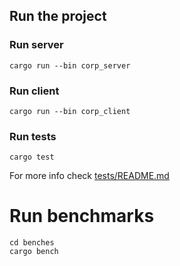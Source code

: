 ## Run the project

### Run server

```shell
cargo run --bin corp_server
```

### Run client

```shell
cargo run --bin corp_client
```

### Run tests

```shell
cargo test
```

For more info check [tests/README.md](tests/README.md)

# Run benchmarks

```shell
cd benches
cargo bench
```